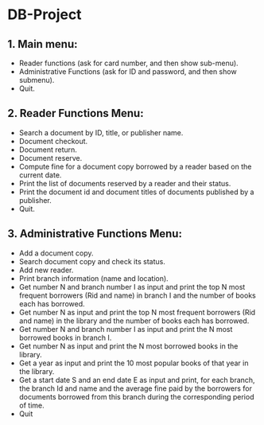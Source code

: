 # DB-Project
## 1. Main menu:
- Reader functions (ask for card number, and then show sub-menu).
- Administrative Functions (ask for ID and password, and then show submenu).
- Quit.

## 2. Reader Functions Menu:
- Search a document by ID, title, or publisher name.
- Document checkout.
- Document return.
- Document reserve.
- Compute fine for a document copy borrowed by a reader based on the current date.
- Print the list of documents reserved by a reader and their status.
- Print the document id and document titles of documents published by a publisher.
- Quit.

## 3. Administrative Functions Menu:
- Add a document copy.
- Search document copy and check its status.
- Add new reader.
- Print branch information (name and location).
- Get number N and branch number I as input and print the top N most frequent borrowers (Rid and name) in branch I and the number of books each has borrowed.
- Get number N as input and print the top N most frequent borrowers (Rid and name) in the library and the number of books each has borrowed.
- Get number N and branch number I as input and print the N most borrowed books in branch I.
- Get number N as input and print the N most borrowed books in the library.
- Get a year as input and print the 10 most popular books of that year in the library.
- Get a start date S and an end date E as input and print, for each branch, the branch Id and name and the average fine paid by the borrowers for documents borrowed from this branch during the corresponding period of time.
- Quit
